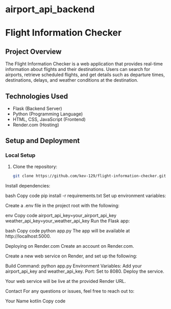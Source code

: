 # airport_api_backend



# Flight Information Checker

## Project Overview

The Flight Information Checker is a web application that provides real-time information about flights and their destinations. Users can search for airports, retrieve scheduled flights, and get details such as departure times, destinations, delays, and weather conditions at the destination.

## Technologies Used

- Flask (Backend Server)
- Python (Programming Language)
- HTML, CSS, JavaScript (Frontend)
- Render.com (Hosting)

## Setup and Deployment

### Local Setup

1. Clone the repository:

   ```bash
   git clone https://github.com/kev-129/flight-information-checker.git
Install dependencies:

bash
Copy code
pip install -r requirements.txt
Set up environment variables:

Create a .env file in the project root with the following:

env
Copy code
airport_api_key=your_airport_api_key
weather_api_key=your_weather_api_key
Run the Flask app:

bash
Copy code
python app.py
The app will be available at http://localhost:5000.

Deploying on Render.com
Create an account on Render.com.

Create a new web service on Render, and set up the following:

Build Command: python app.py
Environment Variables: Add your airport_api_key and weather_api_key.
Port: Set to 8080.
Deploy the service.

Your web service will be live at the provided Render URL.

Contact
For any questions or issues, feel free to reach out to:

Your Name
kotlin
Copy code






